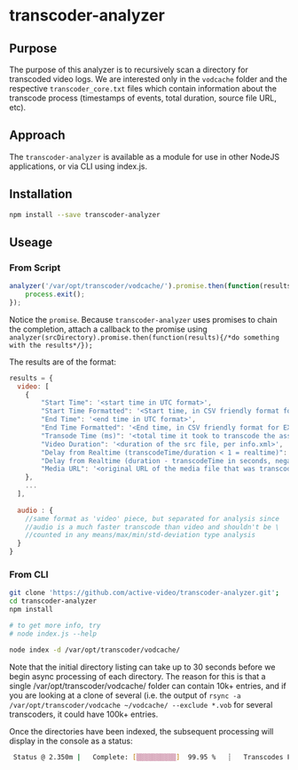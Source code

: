 # transcoder-analyzer

## Purpose
The purpose of this analyzer is to recursively scan a directory for transcoded video logs. We are interested only in the ```vodcache``` folder and the respective ```transcoder_core.txt``` files which contain information about the transcode process (timestamps of events, total duration, source file URL, etc). 

## Approach
The ```transcoder-analyzer``` is available as a module for use in other NodeJS applications, or via CLI using index.js.

## Installation
```bash
npm install --save transcoder-analyzer
```

## Useage

### From Script
```javascript
analyzer('/var/opt/transcoder/vodcache/').promise.then(function(results){
    process.exit();
});
```

Notice the ```promise```. Because ```transcoder-analyzer``` uses promises to chain the completion, attach a callback to the promise using ```analyzer(srcDirectory).promise.then(function(results){/*do something with the results*/});```

The results are of the format:

```javascript
results = {
  video: [
    {
        "Start Time": '<start time in UTC format>',
        "Start Time Formatted": '<Start time, in CSV friendly format for EXCEL>',
        "End Time": '<end time in UTC format>',
        "End Time Formatted": '<End time, in CSV friendly format for EXCEL>',,
        "Transode Time (ms)": '<total time it took to transcode the asset>',
        "Video Duration": '<duration of the src file, per info.xml>',
        "Delay from Realtime (transcodeTime/duration < 1 = realtime)": <float, 1 or less is good, over 1 is bad>,
        "Delay from Realtime (duration - transcodeTime in seconds, negative is good)": <float, negative is good, positive is bad>,
        "Media URL": '<original URL of the media file that was transcoded>'
    },
    ...
  ],
  
  audio : {
    //same format as 'video' piece, but separated for analysis since 
    //audio is a much faster transcode than video and shouldn't be \
    //counted in any means/max/min/std-deviation type analysis
  }
}
```

### From CLI
```bash
git clone 'https://github.com/active-video/transcoder-analyzer.git';
cd transcoder-analyzer
npm install

# to get more info, try
# node index.js --help

node index -d /var/opt/transcoder/vodcache/
```

Note that the initial directory listing can take up to 30 seconds before we begin async processing of each directory. The reason for this is that a single /var/opt/transcoder/vodcache/ folder can contain 10k+ entries, and if you are looking at a clone of several (i.e. the output of ```rsync -a /var/opt/transcoder/vodcache ~/vodcache/ --exclude *.vob``` for several transcoders, it could have 100k+ entries.

Once the directories have been indexed, the subsequent processing will display in the console as a status:

```bash
 Status @ 2.350m |   Complete: [▒▒▒▒▒▒▒▒▒▒]  99.95 %   ┊   Transcodes Found: 117070   ┊   Transcodes Processed: 117009   ┊    ```
